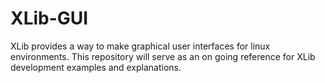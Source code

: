 # XLib-GUI
XLib provides a way to make graphical user interfaces for linux environments. This repository will serve as an on going reference for XLib development examples and explanations.
